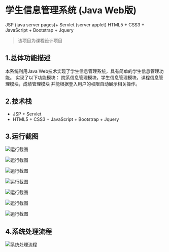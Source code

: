 # 学生信息管理系统 (Java Web版)






JSP  (java server pages)+ Servlet  (server applet)
  HTML5 + CSS3 + JavaScript + Bootstrap + Jquery




> 该项目为课程设计项目

## 1.总体功能描述
本系统利用Java Web技术实现了学生信息管理系统，具有简单的学生信息管理功能。
实现了以下功能模块：
院系信息管理模块，学生信息管理模块，课程信息管理模块，成绩管理模块
并能根据登入用户的权限自动展示相关操作。


## 2.技术栈
- JSP + Servlet
- HTML5 + CSS3 + JavaScript + Bootstrap + Jquery


## 3.运行截图

![运行截图](https://github.com/Soarkey/StudentManagement/blob/master/images/1.jpg)

![运行截图](https://github.com/Soarkey/StudentManagement/blob/master/images/2.jpg)

![运行截图](https://github.com/Soarkey/StudentManagement/blob/master/images/3.jpg)

![运行截图](https://github.com/Soarkey/StudentManagement/blob/master/images/4.jpg)

![运行截图](https://github.com/Soarkey/StudentManagement/blob/master/images/5.jpg)

![运行截图](https://github.com/Soarkey/StudentManagement/blob/master/images/6.jpg)

![运行截图](https://github.com/Soarkey/StudentManagement/blob/master/images/7.jpg)

## 4.系统处理流程

![系统处理流程](https://github.com/Soarkey/StudentManagement/blob/master/系统处理流程.jpg)